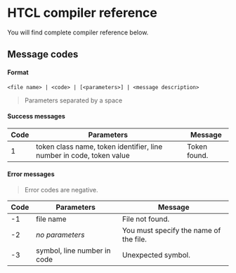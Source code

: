 ﻿# HTCL compiler reference

You will find complete compiler reference below.

## Message codes

#### Format

`<file name> | <code> | [<parameters>] | <message description>`

>Parameters separated by a space

#### Success messages

| Code     | Parameters    | Message |
| --------|---------|-------|
| 1 | token class name, token identifier, line number in code, token value | Token found. |

#### Error messages

>Error codes are negative.

| Code     | Parameters    | Message |
| --------|---------|-------|
| -1 | file name | File not found. |
| -2 | *no parameters* | You must specify the name of the file. |
| -3 | symbol, line number in code | Unexpected symbol. |